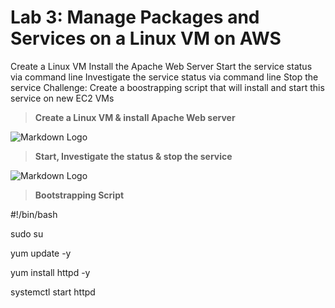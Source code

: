 # Lab 3: Manage Packages and Services on a Linux VM on AWS
Create a Linux VM
Install the Apache Web Server
Start the service status via command line
Investigate the service status via command line
Stop the service
Challenge: Create a boostrapping script that will install and start this service on new EC2 VMs


>**Create a Linux VM & install  Apache Web server**

![Markdown Logo](https://imageupload.io/ib/nlV0RSO36nhFuAv_1697880421.png) &nbsp;


>**Start, Investigate the status & stop the service**

![Markdown Logo](https://imageupload.io/ib/COvZsNIgyRT8aIF_1697880670.png) &nbsp;


>**Bootstrapping Script**

#!/bin/bash  

sudo su  

yum update -y  

yum install httpd -y

systemctl start httpd
